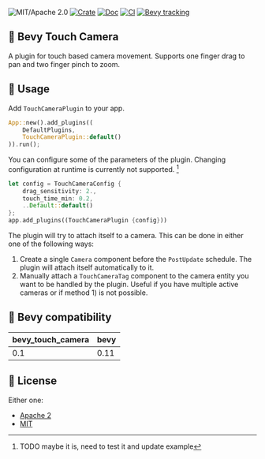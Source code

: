 ![MIT/Apache 2.0](https://img.shields.io/badge/license-MIT%2FApache-blue.svg)
[![Crate](https://img.shields.io/crates/v/bevy_touch_camera.svg)](https://crates.io/crates/bevy_touch_camera)
[![Doc](https://docs.rs/bevy_touch_camera/badge.svg)](https://docs.rs/bevy_touch_camera)
[![CI](https://github.com/d-bucur/bevy_touch_camera/actions/workflows/ci.yaml/badge.svg)](https://github.com/d-bucur/bevy_touch_camera/actions/workflows/ci.yaml)
[![Bevy tracking](https://img.shields.io/badge/Bevy%20tracking-release-lightblue)](https://github.com/bevyengine/bevy/blob/main/docs/plugins_guidelines.md#main-branch-tracking)

## 🎥 Bevy Touch Camera
A plugin for touch based camera movement. Supports one finger drag to pan and two finger pinch to zoom.

## 📄 Usage
Add `TouchCameraPlugin` to your app.
```rust
App::new().add_plugins((
    DefaultPlugins,
    TouchCameraPlugin::default()
)).run();
```

You can configure some of the parameters of the plugin. Changing configuration at runtime is currently not supported. [^1]
```rust
let config = TouchCameraConfig {
    drag_sensitivity: 2.,
    touch_time_min: 0.2,
    ..Default::default()
};
app.add_plugins((TouchCameraPlugin {config}))
```

The plugin will try to attach itself to a camera. This can be done in either one of the following ways:
1) Create a single `Camera` component before the `PostUpdate` schedule. The plugin will attach itself automatically to it.
2) Manually attach a `TouchCameraTag` component to the camera entity you want to be handled by the plugin. Useful if you have multiple active cameras or if method 1) is not possible.

## 🔗 Bevy compatibility
| bevy_touch_camera | bevy |
|-------------------|------|
| 0.1               | 0.11 |

## 🪪 License
Either one:
- [Apache 2](LICENSE-APACHE)
- [MIT](LICENSE-MIT)


[^1]: TODO maybe it is, need to test it and update example